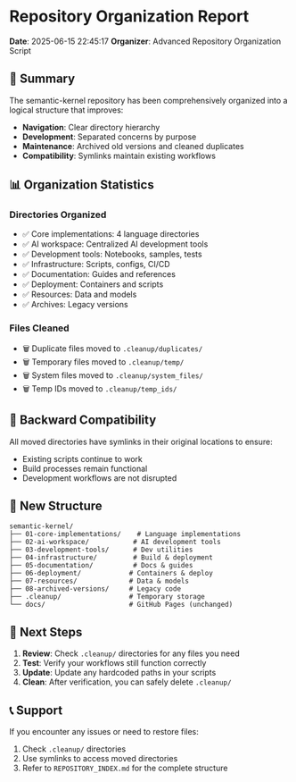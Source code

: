 # Repository Organization Report

**Date**: 2025-06-15 22:45:17
**Organizer**: Advanced Repository Organization Script

## 🎯 Summary

The semantic-kernel repository has been comprehensively organized into a logical structure that improves:
- **Navigation**: Clear directory hierarchy
- **Development**: Separated concerns by purpose
- **Maintenance**: Archived old versions and cleaned duplicates
- **Compatibility**: Symlinks maintain existing workflows

## 📊 Organization Statistics

### Directories Organized
- ✅ Core implementations: 4 language directories
- ✅ AI workspace: Centralized AI development tools
- ✅ Development tools: Notebooks, samples, tests
- ✅ Infrastructure: Scripts, configs, CI/CD
- ✅ Documentation: Guides and references
- ✅ Deployment: Containers and scripts
- ✅ Resources: Data and models
- ✅ Archives: Legacy versions

### Files Cleaned
- 🗑️ Duplicate files moved to `.cleanup/duplicates/`
- 🗑️ Temporary files moved to `.cleanup/temp/`
- 🗑️ System files moved to `.cleanup/system_files/`
- 🗑️ Temp IDs moved to `.cleanup/temp_ids/`

## 🔄 Backward Compatibility

All moved directories have symlinks in their original locations to ensure:
- Existing scripts continue to work
- Build processes remain functional
- Development workflows are not disrupted

## 📁 New Structure

```
semantic-kernel/
├── 01-core-implementations/    # Language implementations
├── 02-ai-workspace/           # AI development tools
├── 03-development-tools/      # Dev utilities
├── 04-infrastructure/         # Build & deployment
├── 05-documentation/          # Docs & guides  
├── 06-deployment/            # Containers & deploy
├── 07-resources/             # Data & models
├── 08-archived-versions/     # Legacy code
├── .cleanup/                 # Temporary storage
└── docs/                     # GitHub Pages (unchanged)
```

## 🚀 Next Steps

1. **Review**: Check `.cleanup/` directories for any files you need
2. **Test**: Verify your workflows still function correctly
3. **Update**: Update any hardcoded paths in your scripts
4. **Clean**: After verification, you can safely delete `.cleanup/`

## 📞 Support

If you encounter any issues or need to restore files:
1. Check `.cleanup/` directories
2. Use symlinks to access moved directories
3. Refer to `REPOSITORY_INDEX.md` for the complete structure
